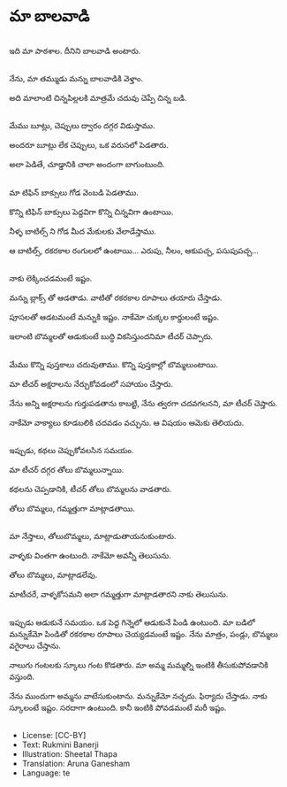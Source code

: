 # మా బాలవాడి

##
ఇది మా పాఠశాల. దీనిని బాలవాడి అంటారు.

##
నేను, మా తమ్ముడు మన్ను బాలవాడికి వెళ్తాం.

అది మాలాంటి చిన్నపిల్లలకి మాత్రమే చదువు చెప్పే చిన్న బడి.

##
మేము బూట్లు, చెప్పులు ద్వారం దగ్గర విడుస్తాము.

అందరూ బూట్లు లేక చెప్పులు, ఒక వరుసలో పెడతారు.

అలా పెడితే, చూడ్డానికి చాలా అందంగా బాగుంటుంది.

##
మా టిఫిన్ బాక్సులు గోడ వెంబడి పెడతాము.

కొన్ని టిఫిన్ బాక్సులు పెద్దవిగా కొన్ని చిన్నవిగా ఉంటాయి.

నీళ్ళ బాటిల్స్ ని గోడ మీద మేకులకు వేలాడేస్తాము.

ఆ బాటిల్స్, రకరకాల రంగులలో ఉంటాయి... ఎరుపు, నీలం, ఆకుపచ్చ, పసుపుపచ్చ...

##
నాకు లెక్కించడమంటే ఇష్టం.

మన్ను బ్లాక్స్ తో ఆడతాడు. వాటితో రకరకాల రూపాలు తయారు చేస్తాడు.

పూసలతో ఆడటమంటే మన్నుకి ఇష్టం. నాకేమో చుక్కల కార్డులంటే ఇష్టం.

ఇలాంటి బొమ్మలతో ఆడుకుంటే బుద్ధి వికసిస్తుందనిమా టీచర్ చెప్పారు.

##
మేము కొన్ని పుస్తకాలు చదువుతాము. కొన్ని పుస్తకాల్లో బొమ్మలుంటాయి.

మా టీచర్ అక్షరాలను నేర్చుకోవడంలో సహాయం చేస్తారు.

నేను అన్ని అక్షరాలను గుర్తుపడతాను కాబట్టి, నేను త్వరగా చదవగలనని, మా టీచర్ చెప్తారు.

నాకేమో వాక్యాలు కూడబలికి చదవడం వచ్చును. ఆ విషయం ఆమెకు తెలియదు.

##
ఇప్పుడు, కథలు చెప్పుకోవలసిన సమయం.

మా టీచర్ దగ్గర తోలు బొమ్మలున్నాయి.

కథలను చెప్పడానికి, టీచర్ తోలు బొమ్మలను వాడతారు.

తోలు బొమ్మలు, గమ్మత్తుగా మాట్లాడతాయి.

##
మా నేస్తాలు, తోలుబొమ్మలు, మాట్లాడుతాయనుకుంటారు.

వాళ్ళకు వింతగా ఉంటుంది. నాకేమో అవన్నీ తెలుసును.

తోలు బొమ్మలు, మాట్లాడలేవు.

మాటీచరే, వాళ్ళకోసమని అలా గమ్మత్తుగా మాట్లాడతారని నాకు తెలుసును.

##
ఇప్పుడు ఆడుకునే సమయం. ఒక పెద్ద గిన్నెలో ఆడుకునే పిండి ఉంటుంది. మా బడిలో మన్నుకేమో పిండితో రకరకాల
రూపాలు చెయ్యడమంటే ఇష్టం. నేను మాత్రం, పండ్లు, బొమ్మలు వగైరాలు చేస్తాను.

నాలుగు గంటలకు స్కూలు గంట కొడతారు.
మా అమ్మ మమ్మల్ని ఇంటికి తీసుకుపోవడానికి వస్తుంది.

నేను ముందుగా అమ్మను వాటేసుకుంటాను.
మన్నుకేమో నచ్చదు. ఫిర్యాదు చేస్తాడు.
నాకు స్కూలంటే ఇష్టం. సరదాగా ఉంటుంది.
కానీ ఇంటికి పోవడమంటే మరీ ఇష్టం.

##
* License: [CC-BY]
* Text: Rukmini Banerji
* Illustration: Sheetal Thapa
* Translation: Aruna Ganesham
* Language: te
